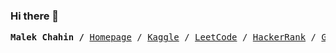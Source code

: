 ### Hi there 👋

<p><pre align="center">
<strong>Malek Chahin /</strong> <a href="https://github.com/chahinMalek/chahinMalek">Homepage</a> / <a href="https://www.kaggle.com/mchahin">Kaggle</a> / <a href="https://leetcode.com/mchahin/">LeetCode</a> / <a href="https://www.hackerrank.com/malekchahin_a">HackerRank</a> / <a href="https://scholar.google.com/citations?user=6IvBdCYAAAAJ&hl=en">Google Scholar</a> / <a href="https://www.researchgate.net/profile/Malek-Chahin">ResearchGate</a></pre></p>

<!--
**chahinMalek/chahinMalek** is a ✨ _special_ ✨ repository because its `README.md` (this file) appears on your GitHub profile.

Here are some ideas to get you started:

- 🔭 I’m currently working on ...
- 🌱 I’m currently learning ...
- 👯 I’m looking to collaborate on ...
- 🤔 I’m looking for help with ...
- 💬 Ask me about ...
- 📫 How to reach me: ...
- 😄 Pronouns: ...
- ⚡ Fun fact: ...
-->
